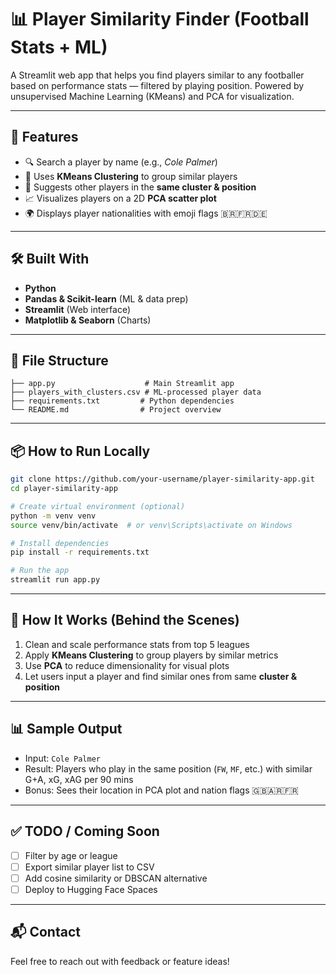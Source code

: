 
# 📊 Player Similarity Finder (Football Stats + ML)

A Streamlit web app that helps you find players similar to any footballer based on performance stats — filtered by playing position. Powered by unsupervised Machine Learning (KMeans) and PCA for visualization.

---

## 🚀 Features

- 🔍 Search a player by name (e.g., *Cole Palmer*)
- 🧠 Uses **KMeans Clustering** to group similar players
- 🧩 Suggests other players in the **same cluster & position**
- 📈 Visualizes players on a 2D **PCA scatter plot**
- 🌍 Displays player nationalities with emoji flags 🇧🇷🇫🇷🇩🇪

---

## 🛠 Built With

- **Python**
- **Pandas & Scikit-learn** (ML & data prep)
- **Streamlit** (Web interface)
- **Matplotlib & Seaborn** (Charts)

---

## 📁 File Structure

```
├── app.py                    # Main Streamlit app
├── players_with_clusters.csv # ML-processed player data
├── requirements.txt         # Python dependencies
└── README.md                # Project overview
```

---

## 📦 How to Run Locally

```bash
git clone https://github.com/your-username/player-similarity-app.git
cd player-similarity-app

# Create virtual environment (optional)
python -m venv venv
source venv/bin/activate  # or venv\Scripts\activate on Windows

# Install dependencies
pip install -r requirements.txt

# Run the app
streamlit run app.py
```

---

## 🧠 How It Works (Behind the Scenes)

1. Clean and scale performance stats from top 5 leagues
2. Apply **KMeans Clustering** to group players by similar metrics
3. Use **PCA** to reduce dimensionality for visual plots
4. Let users input a player and find similar ones from same **cluster & position**

---

## 📊 Sample Output

- Input: `Cole Palmer`
- Result: Players who play in the same position (`FW`, `MF`, etc.) with similar G+A, xG, xAG per 90 mins
- Bonus: Sees their location in PCA plot and nation flags 🇬🇧🇦🇷🇫🇷

---

## ✅ TODO / Coming Soon

- [ ] Filter by age or league
- [ ] Export similar player list to CSV
- [ ] Add cosine similarity or DBSCAN alternative
- [ ] Deploy to Hugging Face Spaces

---

## 📬 Contact

Feel free to reach out with feedback or feature ideas!


